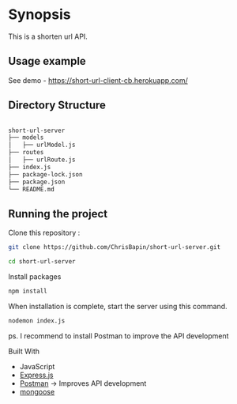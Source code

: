 # Synopsis

This is a shorten url API.

## Usage example

See demo - https://short-url-client-cb.herokuapp.com/

## Directory Structure

```bash

short-url-server
├── models
│   ├── urlModel.js
├── routes
│   ├── urlRoute.js
├── index.js
├── package-lock.json
├── package.json
└── README.md

```

## Running the project

Clone this repository :

```bash
git clone https://github.com/ChrisBapin/short-url-server.git

cd short-url-server
```

Install packages

```bash
npm install
```

When installation is complete, start the server using this command.

```bash
nodemon index.js
```

ps. I recommend to install Postman to improve the API development

Built With

- JavaScript
- [Express.js](https://expressjs.com/fr/guide/routing.html)
- [Postman](https://www.getpostman.com/) -> Improves API development
- [mongoose](https://mongoosejs.com/)
